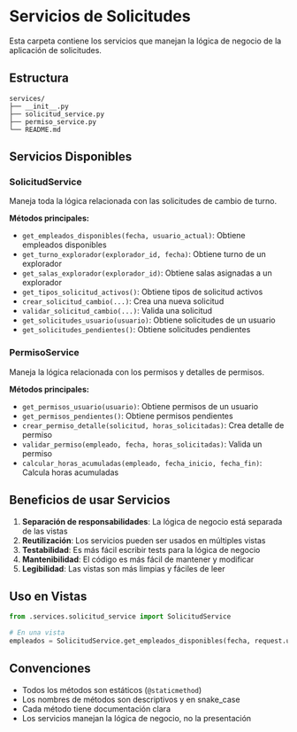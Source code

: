# Servicios de Solicitudes

Esta carpeta contiene los servicios que manejan la lógica de negocio de la aplicación de solicitudes.

## Estructura

```
services/
├── __init__.py
├── solicitud_service.py
├── permiso_service.py
└── README.md
```

## Servicios Disponibles

### SolicitudService

Maneja toda la lógica relacionada con las solicitudes de cambio de turno.

**Métodos principales:**
- `get_empleados_disponibles(fecha, usuario_actual)`: Obtiene empleados disponibles
- `get_turno_explorador(explorador_id, fecha)`: Obtiene turno de un explorador
- `get_salas_explorador(explorador_id)`: Obtiene salas asignadas a un explorador
- `get_tipos_solicitud_activos()`: Obtiene tipos de solicitud activos
- `crear_solicitud_cambio(...)`: Crea una nueva solicitud
- `validar_solicitud_cambio(...)`: Valida una solicitud
- `get_solicitudes_usuario(usuario)`: Obtiene solicitudes de un usuario
- `get_solicitudes_pendientes()`: Obtiene solicitudes pendientes

### PermisoService

Maneja la lógica relacionada con los permisos y detalles de permisos.

**Métodos principales:**
- `get_permisos_usuario(usuario)`: Obtiene permisos de un usuario
- `get_permisos_pendientes()`: Obtiene permisos pendientes
- `crear_permiso_detalle(solicitud, horas_solicitadas)`: Crea detalle de permiso
- `validar_permiso(empleado, fecha, horas_solicitadas)`: Valida un permiso
- `calcular_horas_acumuladas(empleado, fecha_inicio, fecha_fin)`: Calcula horas acumuladas

## Beneficios de usar Servicios

1. **Separación de responsabilidades**: La lógica de negocio está separada de las vistas
2. **Reutilización**: Los servicios pueden ser usados en múltiples vistas
3. **Testabilidad**: Es más fácil escribir tests para la lógica de negocio
4. **Mantenibilidad**: El código es más fácil de mantener y modificar
5. **Legibilidad**: Las vistas son más limpias y fáciles de leer

## Uso en Vistas

```python
from .services.solicitud_service import SolicitudService

# En una vista
empleados = SolicitudService.get_empleados_disponibles(fecha, request.user)
```

## Convenciones

- Todos los métodos son estáticos (`@staticmethod`)
- Los nombres de métodos son descriptivos y en snake_case
- Cada método tiene documentación clara
- Los servicios manejan la lógica de negocio, no la presentación 
